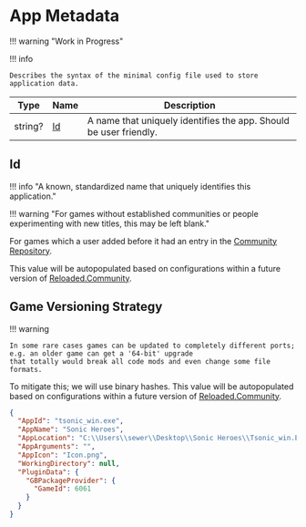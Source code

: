 ﻿# App Metadata

!!! warning "Work in Progress"

!!! info

    Describes the syntax of the minimal config file used to store application data.

| Type    | Name      | Description                                                       |
| ------- | --------- | ----------------------------------------------------------------- |
| string? | [Id](#id) | A name that uniquely identifies the app. Should be user friendly. |

## Id

!!! info "A known, standardized name that uniquely identifies this application."

!!! warning "For games without established communities or people experimenting with new titles, this may be left blank."

For games which a user added before it had an entry in the [Community Repository][community-repository].

This value will be autopopulated based on configurations within a future version of [Reloaded.Community][reloaded-community].

## Game Versioning Strategy

!!! warning

    In some rare cases games can be updated to completely different ports; e.g. an older game can get a '64-bit' upgrade
    that totally would break all code mods and even change some file formats.

To mitigate this; we will use binary hashes.
This value will be autopopulated based on configurations within a future version of [Reloaded.Community][reloaded-community].

```json
{
  "AppId": "tsonic_win.exe",
  "AppName": "Sonic Heroes",
  "AppLocation": "C:\\Users\\sewer\\Desktop\\Sonic Heroes\\Tsonic_win.EXE",
  "AppArguments": "",
  "AppIcon": "Icon.png",
  "WorkingDirectory": null,
  "PluginData": {
    "GBPackageProvider": {
      "GameId": 6061
    }
  }
}
```

<!-- Links -->
[community-repository]: ../../Services/Community-Repository.md
[reloaded-community]: https://github.com/Reloaded-Project/Reloaded.Community